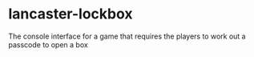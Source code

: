 # lancaster-lockbox
The console interface for a game that requires the players to work out a passcode to open a box
